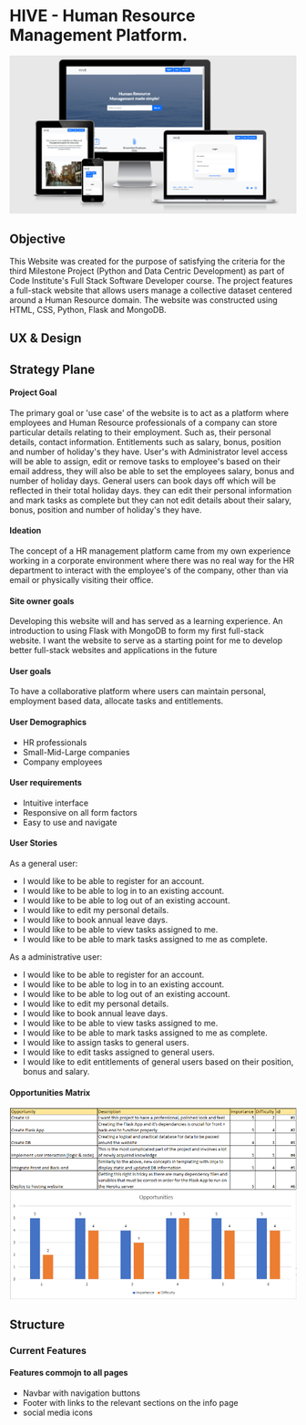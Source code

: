 # HIVE - Human Resource Management Platform.


<img src="static/assets/img/Mock_up.PNG">

## Objective
This Website was created for the purpose of satisfying the criteria for the third Milestone Project (Python and Data Centric Development) as part of Code Institute's Full Stack Software Developer course.
The project features a full-stack website that allows users manage a collective dataset centered around a Human Resource domain. The website was constructed using HTML, CSS, Python, Flask and MongoDB.

## UX & Design

## Strategy Plane

#### Project Goal
The primary goal or 'use case' of the website is to act as a platform where employees and Human Resource professionals of a company can store particular details relating to their employment. Such as, their personal details, contact information. Entitlements such as salary, bonus, position and number of holiday's they have. User's with Administrator level access will be able to assign, edit or remove tasks to employee's based on their email address, they will also be able to set the employees salary, bonus and number of holiday days.
General users can book days off which will be reflected in their total holiday days. they can edit their personal information and mark tasks as complete but they can not edit details about their salary, bonus, position and number of holiday's they have.

#### Ideation
The concept of a HR management platform came from my own experience working in a corporate environment where there was no real way for the HR department to interact with the employee's of the company, other than via email or physically visiting their office. 

#### Site owner goals
Developing this website will and has served as a learning experience. An introduction to using Flask with MongoDB to form my first full-stack website. I want the website to serve as a starting point for me to develop better full-stack websites and applications in the future

#### User goals
To have a collaborative platform where users can maintain personal, employment based data, allocate tasks and entitlements.

#### User Demographics
* HR professionals
* Small-Mid-Large companies
* Company employees

#### User requirements
* Intuitive interface
* Responsive on all form factors
* Easy to use and navigate

#### User Stories
As a general user:
* I would like to be able to register for an account.
* I would like to be able to log in to an existing account.
* I would like to be able to log out of an existing account.
* I would like to edit my personal details.
* I would like to book annual leave days.
* I would like to be able to view tasks assigned to me.
* I would like to be able to mark tasks assigned to me as complete.

As a administrative user:
* I would like to be able to register for an account.
* I would like to be able to log in to an existing account.
* I would like to be able to log out of an existing account.
* I would like to edit my personal details.
* I would like to book annual leave days.
* I would like to be able to view tasks assigned to me.
* I would like to be able to mark tasks assigned to me as complete.
* I would like to assign tasks to general users.
* I would like to edit tasks assigned to general users.
* I would like to edit entitlements of general users based on their position, bonus and salary.

#### Opportunities Matrix

<img src="static/assets/img/opprtunities.PNG">

## Structure

### Current Features
#### Features commojn to all pages
* Navbar with navigation buttons
* Footer with links to the relevant sections on the info page
* social media icons


